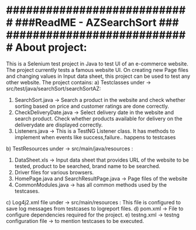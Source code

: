 ############################
###ReadME - AZSearchSort ###
############################
About project:
=============
  This is a Selenium test project in Java to test UI of an e-commerce website.
The project currently tests a famous website UI.
On creating new Page files and changing values in Input data sheet, this project can be used to test any other website.
The project contains:
a) Testclasses under -> src/test/java/searchSort/searchSortAZ:
  1. SearchSort.java -> Search a product in the website and check whether sorting based on price and customer ratings are done correctly.
  2. CheckDeliveryDate.java -> Select delivery date in the website and search product. Check whether products available for delivery on the deliverydate are displayed correctly.
  3. Listeners.java -> This is a TestNG Listener class. It has methods to implement when events like success,failure.. happens to testcases

b) TestResources under -> src/main/java/resources :
  1. DataSheet.xls -> Input data sheet that provides URL of the website to be tested, product to be searched, brand name to be searched.
  2. Driver files for various browsers.
  3. HomePage.java and SearchResultPage.java -> Page files of the website
  4. CommonModules.java -> has all common methods used by the testcases.

c) Log4j2.xml file under -> src/main/resources : This file is configured to save log messages from testcases to logreport files.
d) pom.xml -> File to configure dependencies required for the project.
e) testng.xml -> testng configuration file -> to mention testcases to be executed.
